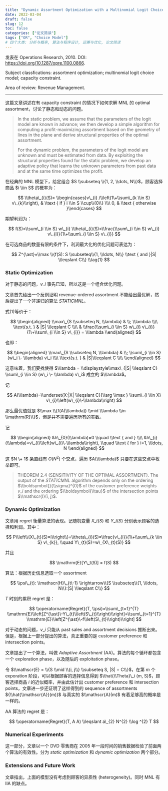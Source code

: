```yaml
---
title: "Dynamic Assortment Optimization with a Multinomial Logit Choice Model and Capacity Constraint"
date: 2022-03-04
draft: false
slug: 12
toc: false
categories: ["论文简读"]
tags: ["OR", "Choice Model"]
# 四个大类: 分析与概率, 算法与程序设计, 运筹与优化, 论文简读
---
```


发表在 Operations Research, 2010. DOI: https://doi.org/10.1287/opre.1100.0866.

Subject classfications: assortment optimization; multinomial logit choice model; capacity constraint.

Area of review: Revenue Management.

---

这篇文章讲述在有 capacity constraint 的情况下如何求解 MNL 的 optimal assortment，讨论了静态和动态的问题。

> In the static problem, we assume that the parameters of the logit model are known in advance; we then develop a simple algorithm for computing a profit-maximizing assortment based on the geometry of lines in the plane and derive structural properties of the optimal assortment. 
>
> For the dynamic problem, the parameters of the logit model are unknown and must be estimated from data. By exploiting the structural properties found for the static problem, we develop an adaptive policy that learns the unknown parameters from past data and at the same time optimizes the profit.


在经典的 MNL 模型下，给定组合 $S \\subseteq \\{1, 2, \\dots, N\\}$，顾客选择商品 $i \\in S$ 的概率为：

$$
\\theta\_{i}(S)= \\begin{cases}v\_{i} /\\left(1\+\\sum\_{k \\in S} v\_{k}\\right), & \\text { if } i \\in S \\cup\\{0\\} \\\\ 0, & \\text { otherwise }\\end{cases}
$$

期望利润为：

$$
f(S)=\\sum\_{i \\in S} w\_{i} \\theta\_{i}(S)=\\frac{\\sum\_{i \\in S} w\_{i} v\_{i}}{1\+\\sum\_{i \\in S} v\_{i}}
$$

在可选商品的数量有限的条件下，利润最大化的优化问题可表达为：

$$
Z^{\ast}=\\max \\{f(S): S \\subseteq\\{1, \\ldots, N\\} \\text { and }|S| \\leqslant C\\} \\tag{1}
$$


### Static Optimization


对于静态的问题，$v\_i$ 事先已知，所以这是一个组合优化问题。

文章首先给出一个反例证明 revenue-ordered assortment 不能给出最优解，然后提出了一个非递归的算法 *STATICMNL*。

式(1)等价于：

$$
\\begin{aligned}
    \\max\_{S \\subseteq N, \\lambda} & \\; \\lambda \\\\
    \\text{s.t. } & |S| \\leqslant C \\\\
    & \\frac{\\sum\_{i \\in S} w\_{i} v\_{i}}{1\+\\sum\_{i \\in S} v\_{i}} = \\lambda
\\end{aligned}
$$

也即：

$$
\\begin{aligned}
    \\max\_{S \\subseteq N, \\lambda}  & \\; \\sum\_{i \\in S}   (w\_i \- \\lambda) v\_i \\\\
    \\text{s.t. } & |S|\\leqslant C \\\\
\\end{aligned}
$$

这意味着，我们要找使得 $\\lambda = \\displaystyle\\max\_{|S| \\leqslant C} \\sum\_{i \\in S}   (w\_i \- \\lambda) v\_i$ 成立的 $\\lambda$。

记 

$$
A(\\lambda)=\\underset{X:|X| \\leqslant C}{\\arg \\max } \\sum\_{i \\in X} v\_{i}\\left(w\_{i}\-\\lambda\\right)
$$

那么最优值就是 $\\max \\{f(A(\\lambda)) \\mid \\lambda \\in \\mathrm{R}\\}$，但是并不需要遍历所有的实数。

记

$$
\\begin{aligned}
&h\_{0}(\\lambda)=0 \\quad \\text { and } \\\\
&h\_{i}(\\lambda)=v\_{i}\\left(w\_{i}\-\\lambda\\right), \\quad \\text { for } i=1, \\ldots, N
\\end{aligned}
$$

这 $N \+ 1$ 条直线有 $O(N^2)$ 个交点，遍历 $A(\\lambda)$ 只要在这些交点中枚举即可。

> THEOREM 2.4 (SENSITIVITY OF THE OPTIMAL ASSORTMENT). The output of the *STATICMNL* algorithm depends only on the ordering $\\boldsymbol{}{\\sigma}^{0}$ of the customer preference weights $v\_{i}$ and the ordering $\\boldsymbol{\\tau}$ of the intersection points $\\mathscr{I}(i, j)$.




### Dynamic Optimization

文章用 regret 衡量算法的表现。记随机变量 $X\_t(S)$ 和 $Y\_t(S)$ 分别表示顾客的选择和利润。其中：

$$
P\\left\\{X\_{t}(S)=i\\right\\}=\\theta\_{i}(S)=\\frac{v\_{i}}{1\+\\sum\_{k \\in S} v\_{k}}, \\quad Y\_{t}(S)=w\_{X\_{t}(S)}
$$

并且

$$
\\mathrm{E}[Y\_t(S)] = f(S)
$$

算法：根据历史信息选取一个 assortment

$$
\\psi\_{t}: \\mathscr{H}\_{t\-1} \\rightarrow\\{S \\subseteq\\{1, \\ldots, N\\}:|S| \\leqslant C\\}
$$

$T$ 时刻的累积 regret 是：

$$
\\operatorname{Regret}(T, \\psi)=\\sum\_{t=1}^{T} \\mathrm{E}\\left[Z^{\ast}\-Y\_{t}\\left(S\_{t}\\right)\\right]=\\sum\_{t=1}^{T} \\mathrm{E}\\left[Z^{\ast}\-f\\left(S\_{t}\\right)\\right]
$$




对于动态的问题，$v\_i$ 只能从 past sales and assortment decisions 推断出来。但是，根据上一部分提出的算法，真正重要的是 customer preference 和 intersection points。

文章提出了一个算法，叫做 *Adaptive Assortment* (AA)。算法的每个循环都包含一个 exploration phase，以及随后的 exploitation phase。

令 $\\mathscr{E} = \\{S \\mid  \\{i, j\\} \\subseteq S, |S| = C\\}$，在第 $m$ 个 exporation 阶段，可以根据顾客的选择信息得到 $\\hat{\\Theta}\_i (m, S)$，顾客选择商品 $i$ 的近似概率，并由此估计出 customer preference 和 intersection points，文章进一步还证明了这样得到的 sequence of assortments ${\\hat{\\mathscr{A}}(m)}$ 与真实的 $\\mathscr{A}(m)$ 有着足够高的概率是一样的。


AA 算法的 regret 是：

$$
\\operatorname{Regret}(T, A A) \\leqslant a\_{2} N^{2} \\log ^{2} T
$$



### Numerical Experiments

这一部分，文章以一个 DVD 零售商在 2005 年一段时间的销售数据检验了前面两个算法的有效性。分为 *static optimization* 和 *dynamic optimization* 两个部分。



### Extensions and Future Work

文章指出，上面的模型没有考虑到顾客的异质性 (heterogeneity)。同时 MNL 有 IIA 的缺点。

